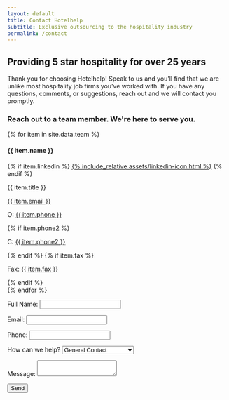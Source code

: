 ```yaml
---
layout: default 
title: Contact Hotelhelp
subtitle: Exclusive outsourcing to the hospitality industry
permalink: /contact
---
```



<div id="about" class="plus-tile-tx">
	<div class="container thiner py-4">
		<h2 class="mt-0">Providing 5 star hospitality for over 25 years</h2>
		<p>Thank you for choosing Hotelhelp! Speak to us and you’ll find that we are unlike most hospitality job firms you’ve worked with. If you have any questions, comments, or suggestions, reach out and we will contact you promptly.</p>
	</div>
	<div class="container">
		<div class="flex fx-wrap cards pt-0">
			<div class="fx-item-2 fx-item-sm-1">
				<h3>Reach out to a team member. We're here to serve you.</h3>
				{% for item in site.data.team %}
				<div class="team-member">
					<p class="name">
						<h4>{{ item.name }}</h4>
						{% if item.linkedin %}
							<a href="{{ item.linkedin }}" target="_blank">{% include_relative assets/linkedin-icon.html %}</a>
						{% endif %}
					</p>
					<p class="title">{{ item.title }}</p>
					<p class="email"><a href="mailto:{{ item.email }}">{{ item.email }}</a></p>
					<p class="phone">O: <a href="tel:{{ item.phone }}">{{ item.phone }}</a></p>
					{% if item.phone2 %}
						<p class="phone">C: <a href="tel:{{ item.phone2 }}">{{ item.phone2 }}</a></p>
					{% endif %}
					{% if item.fax %}
	    				<p class="fax">Fax: <a href="fax:{{ item.fax }}">{{ item.fax }}</a></p>
					{% endif %}
				</div>
				{% endfor %}
			</div>
			<div class="fx-item-2 fx-item-sm-1 px-3">
				<form
				  name="contact"
				  action="/thanks"
				  method="POST"
				  data-netlify-recaptcha="true"
				  data-netlify="true"
				>
					<p>
						<label><span>Full Name:</span>
							<input type="text" name="name" />
						</label>
					</p>
					<p>
						<label><span>Email:</span>
							<input type="email" name="email" />
						</label>
					</p>
					<p>
						<label><span>Phone:</span>
							<input type="tel" name="phone" />
						</label>
					</p>
					<p>
						<label>
							<span>How can we help?</span>
							<select name="role[]">
								<option value="general">General Contact</option>
								<option value="job">Looking for a Job</option>
								<option value="outsourcing">Looking for Outsourcing</option>
							</select>
						</label>
					</p>
					<!-- <p>
						<label>
							<span>Add file:</span>
							<input name="file" type="file"/>
							<span class="note">1 file - Max size 8 MB.</span>
						</label>
					</p> -->
					<p>
						<label>
							<span>Message:</span>
							<textarea name="message"></textarea>
						</label>
					</p>
					<p>
						<div data-netlify-recaptcha="true"></div>
					</p>
					<p>
						<button class="btn" type="submit">Send</button>
					</p>	
				</form>
			</div>
		</div>
	</div>
</div>